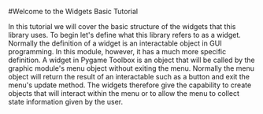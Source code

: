#Welcome to the Widgets Basic Tutorial

In this tutorial we will cover the basic structure of the widgets that this
library uses. To begin let's define what this library refers to as a widget.
Normally the definition of a widget is an interactable object in GUI
programming. In this module, however, it has a much more specific definition. A
widget in Pygame Toolbox is an object that will be called by the graphic
module's menu object without exiting the menu. Normally the menu object will
return the result of an interactable such as a button and exit the menu's
update method. The widgets therefore give the capability to create objects that
will interact within the menu or to allow the menu to collect state information
given by the user.

